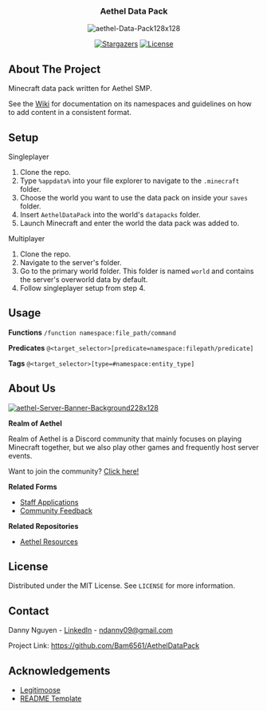 <div align="center">
  <h3>Aethel Data Pack</h3>
  <img src="https://i.ibb.co/TWLK0tT/aethel-Data-Pack128x128.png" alt="aethel-Data-Pack128x128">

  [![Stargazers][stars-shield]][stars-url] [![License][license-shield]][license-url]

</div>

## About The Project

Minecraft data pack written for Aethel SMP.

See the [Wiki](https://github.com/Bam6561/AethelDataPack/wiki/Home) for documentation on its namespaces and guidelines on how to add content in a consistent format.

## Setup

Singleplayer
1. Clone the repo.
2. Type `%appdata%` into your file explorer to navigate to the `.minecraft` folder.
3. Choose the world you want to use the data pack on inside your `saves` folder. 
4. Insert `AethelDataPack` into the world's `datapacks` folder.
5. Launch Minecraft and enter the world the data pack was added to.

Multiplayer
1. Clone the repo.
2. Navigate to the server's folder.
3. Go to the primary world folder. This folder is named `world` and contains the server's overworld data by default.
4. Follow singleplayer setup from step 4.

## Usage
**Functions** `/function namespace:file_path/command`

**Predicates** `@<target_selector>[predicate=namespace:filepath/predicate]`

**Tags** `@<target_selector>[type=#namespace:entity_type]`

## About Us

<a href="https://discord.gg/FzeC4aC6Tg">
  <img src="https://i.ibb.co/HtpW9g1/aethel-Server-Banner-Background228x128.jpg" alt="aethel-Server-Banner-Background228x128">
</a>

**Realm of Aethel**

Realm of Aethel is a Discord community that mainly focuses on playing Minecraft together, but we also play other games and frequently host server events.

Want to join the community? [Click here!](https://discord.gg/FzeC4aC6Tg)

**Related Forms**
- [Staff Applications](https://forms.gle/bTF5CqPtEsrutmXD6)
- [Community Feedback](https://forms.gle/s3iRyqfKTv6vi4Hq7)

**Related Repositories** 
- [Aethel Resources](https://github.com/Bam6561/AethelResources)

## License

Distributed under the MIT License. See `LICENSE` for more information.

## Contact

Danny Nguyen - [LinkedIn](https://www.linkedin.com/in/ndanny09/) - ndanny09@gmail.com

Project Link: https://github.com/Bam6561/AethelDataPack

## Acknowledgements

- [Legitimoose](https://www.youtube.com/@Legitimoose)
- [README Template](https://github.com/othneildrew/Best-README-Template#prerequisites)

[stars-shield]: https://img.shields.io/github/stars/Bam6561/AethelDatapack

[stars-url]: https://github.com/Bam6561/AethelDatapack/stargazers

[license-shield]: https://img.shields.io/github/license/Bam6561/AethelDatapack

[license-url]: https://github.com/Bam6561/AethelDatapack/blob/main/LICENSE
